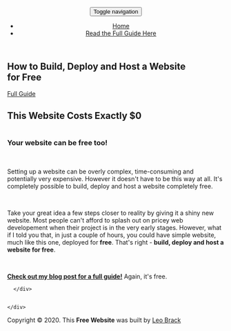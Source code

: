 <!doctype html>
<html>
<head>
<meta charset="utf-8">
<meta name="viewport" content="width=device-width, maximum-scale=1">
<title>How to Build a Free Website</title>
<link rel="icon" href="favicon.png" type="image/png">
<link href="css/bootstrap.min.css" rel="stylesheet" type="text/css">
<link href="css/style.css" rel="stylesheet" type="text/css"> 
<link href="css/font-awesome.css" rel="stylesheet" type="text/css"> 
<link href="css/animate.css" rel="stylesheet" type="text/css"> 
<link href="css/fancybox/jquery.fancybox.css" rel="stylesheet">  
<link href="css/magnific-popup.css" rel="stylesheet">  
<link href="css/gallery-1.css" rel="stylesheet">
 
<!--[if lt IE 9]>
    <script src="js/respond-1.1.0.min.js"></script>
    <script src="js/html5shiv.js"></script>
    <script src="js/html5element.js"></script>
<![endif]-->
 
</head>
<body>

<!--Header_section-->
<header id="header_wrapper">
  <div class="container">
    <div class="header_box">
      <div class="logo"><a href="#"><img src=""></a></div>
	  <nav class="navbar navbar-inverse" role="navigation">
      <div class="navbar-header">
        <button type="button" id="nav-toggle" class="navbar-toggle" data-toggle="collapse" data-target="#main-nav"> <span class="sr-only">Toggle navigation</span> <span class="icon-bar"></span> <span class="icon-bar"></span> <span class="icon-bar"></span> </button>
        </div>
	    <div id="main-nav" class="collapse navbar-collapse navStyle">
			<ul class="nav navbar-nav" id="mainNav">
			  <li class="active"><a href="#hero_section" class="scroll-link">Home</a></li>
			  <li><a href="https://medium.com/@leo.brack/how-to-build-deploy-and-host-a-website-for-free-4e5a54fe25d3" class="scroll-link">Read the Full Guide Here</a></li>
			</ul>
      </div>
	 </nav>
    </div>
  </div>
</header>
<!--Header_section--> 

<!--Hero_Section-->
<section id="hero_section" class="top_cont_outer">
  <div class="hero_wrapper">
    <div class="container">
      <div class="hero_section">
        <div class="row">
          <div class="col-lg-5 col-sm-7">
            <div class="top_left_cont zoomIn wow animated"> 
              <h2>How to Build, Deploy and Host a Website <br>for <strong>Free</strong></h2>
              <p></p>
              <a href="https://medium.com/@leo.brack/how-to-build-deploy-and-host-a-website-for-free-4e5a54fe25d3" class="read_more2">Full Guide</a> </div>
          </div>
          <div class="col-lg-7 col-sm-5">
			<img src="img/main_device_image.png" class="zoomIn wow animated" alt="" />
		  </div>
        </div>
      </div>
    </div>
  </div>
</section>
<!--Hero_Section--> 

<section id="aboutUs"><!--Aboutus-->
<div class="inner_wrapper">
  <div class="container">
    <h2>This Website Costs Exactly $0</h2>
    <div class="inner_section">
	<div class="row">
      <div class=" col-lg-4 col-md-4 col-sm-4 col-xs-12 pull-right"><img src="img/smartmockups_khjgoez8.jpg" class="delay-03s animated wow zoomIn" alt=""></div>
      	<div class=" col-lg-7 col-md-7 col-sm-7 col-xs-12 pull-left">
        	<div class=" delay-01s animated fadeInDown wow animated">
			<h3>Your website can be free too!</h3><br/>
            <p>Setting up a website can be overly complex, time-consuming and potentially very expensive. However it doesn't have to be this way at all. It's completely possible to build, deploy and host a website completely free.</p> <br/>
            <p>Take your great idea a few steps closer to reality by giving it a shiny new website. Most people can't afford to splash out on pricey web developement when their project is in the very early stages. However, what if I told you that, in just a couple of hours, you could have simple website, much like this one, deployed for <b>free</b>. That's right - <b> build, deploy and host a website for free</b>.</p><br/>
                <p><a href="https://medium.com/@leo.brack/how-to-build-deploy-and-host-a-website-for-free-4e5a54fe25d3"><b>Check out my blog post for a full guide!</b></a> Again, it's free.</p>
        </div>
	   </div>
      	
      </div>
	  
      
    </div>
  </div> 
  </div>
</section>
<!--Aboutus-->

<!--Footer-->
<footer class="footer_wrapper" id="contact">
  <div class="container">
  </div>
  <div class="container">
      <div class="footer_bottom"><span>Copyright © 2020. This <b>Free Website</b> </a> was built by <a href="https://www.leobrack.co.uk/" target="_blank">Leo Brack</a></span> </div>
  </div>
</footer>

<script type="text/javascript" src="js/jquery-1.11.0.min.js"></script>
<script type="text/javascript" src="js/bootstrap.min.js"></script>
<script type="text/javascript" src="js/jquery-scrolltofixed.js"></script>
<script type="text/javascript" src="js/jquery.nav.js"></script> 
<script type="text/javascript" src="js/jquery.easing.1.3.js"></script>
<script type="text/javascript" src="js/jquery.isotope.js"></script>
<script type="text/javascript" src="js/wow.js"></script> 


<script src="js/jquery.fancybox.pack.js"></script>
<script src="js/jquery.fancybox-media.js"></script>   
<script src="js/modernizr.custom.js"></script>
<script src="js/jquery.isotope.min.js"></script>
<script src="js/jquery.magnific-popup.min.js"></script> 

 <script src="contact/jqBootstrapValidation.js"></script>
 <script src="contact/contact_me.js"></script>
<script type="text/javascript" src="js/custom.js"></script>

</body>
</html>
